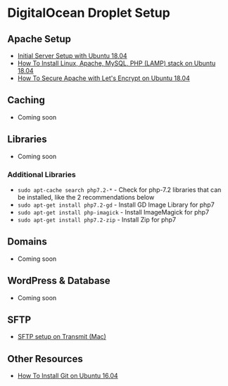 # DigitalOcean Droplet Setup

## Apache Setup

- [Initial Server Setup with Ubuntu 18.04](https://www.digitalocean.com/community/tutorials/initial-server-setup-with-ubuntu-18-04)
- [How To Install Linux, Apache, MySQL, PHP (LAMP) stack on Ubuntu 18.04](https://www.digitalocean.com/community/tutorials/how-to-install-linux-apache-mysql-php-lamp-stack-ubuntu-18-04)
- [How To Secure Apache with Let's Encrypt on Ubuntu 18.04](https://www.digitalocean.com/community/tutorials/how-to-secure-apache-with-let-s-encrypt-on-ubuntu-18-04)

## Caching

- Coming soon

## Libraries

- Coming soon

### Additional Libraries

- `sudo apt-cache search php7.2-*` - Check for php-7.2 libraries that can be installed, like the 2 recommendations below
- `sudo apt-get install php7.2-gd` - Install GD Image Library for php7
- `sudo apt-get install php-imagick` - Install ImageMagick for php7
- `sudo apt-get install php7.2-zip` - Install Zip for php7

## Domains

- Coming soon

## WordPress & Database

- Coming soon

## SFTP

- [SFTP setup on Transmit (Mac)](https://www.digitalocean.com/community/questions/sftp-setup-on-transmit-mac)

## Other Resources

- [How To Install Git on Ubuntu 16.04](https://www.digitalocean.com/community/tutorials/how-to-install-git-on-ubuntu-16-04)
